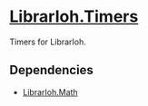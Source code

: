# [LibrarIoh.Timers](https://github.com/SorceryStory/LibrarIoh.Timers)

Timers for LibrarIoh.

## Dependencies

- [LibrarIoh.Math](https://github.com/SorceryStory/LibrarIoh.Math)